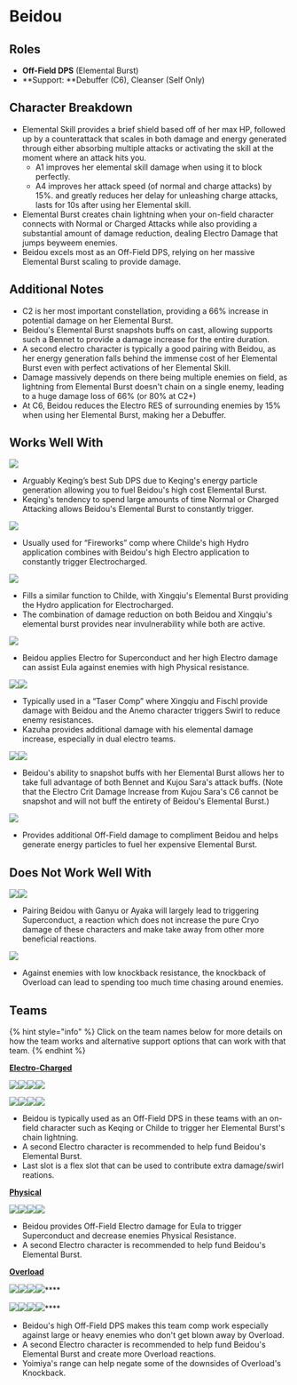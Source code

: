 # Beidou

## Roles

* **Off-Field DPS** (Elemental Burst)
* **Support: **Debuffer (C6), Cleanser (Self Only)

## Character Breakdown

* Elemental Skill provides a brief shield based off of her max HP, followed up by a counterattack that scales in both damage and energy generated through either absorbing multiple attacks or activating the skill at the moment where an attack hits you.
  * A1 improves her elemental skill damage when using it to block perfectly.
  * A4 improves her attack speed (of normal and charge attacks) by 15%. and greatly reduces her delay for unleashing charge attacks, lasts for 10s after using her Elemental skill.
* Elemental Burst creates chain lightning when your on-field character connects with Normal or Charged Attacks while also providing a substantial amount of damage reduction, dealing Electro Damage that jumps beyweem enemies.
* Beidou excels most as an Off-Field DPS, relying on her massive Elemental Burst scaling to provide damage.

## Additional Notes

* C2 is her most important constellation, providing a 66% increase in potential damage on her Elemental Burst.
* Beidou's Elemental Burst snapshots buffs on cast, allowing supports such a Bennet to provide a damage increase for the entire duration.
* A second electro character is typically a good pairing with Beidou, as her energy generation falls behind the immense cost of her Elemental Burst even with perfect activations of her Elemental Skill.
* Damage massively depends on there being multiple enemies on field, as lightning from Elemental Burst doesn't chain on a single enemy, leading to a huge damage loss of 66% (or 80% at C2+)
* At C6, Beidou reduces the Electro RES of surrounding enemies by 15% when using her Elemental Burst, making her a Debuffer.

## Works Well With

![](../../.gitbook/assets/UI\_AvatarIcon\_Keqing.png)

* Arguably Keqing’s best Sub DPS due to Keqing's energy particle generation allowing you to fuel Beidou's high cost Elemental Burst.
* Keqing's tendency to spend large amounts of time Normal or Charged Attacking allows Beidou's Elemental Burst to constantly trigger.

![](../../.gitbook/assets/ui\_avataricon\_tartaglia.png)

* Usually used for “Fireworks” comp where Childe's high Hydro application combines with Beidou's high Electro application to constantly trigger Electrocharged.

![](../../.gitbook/assets/UI\_AvatarIcon\_Xingqiu.png)

* Fills a similar function to Childe, with Xingqiu's Elemental Burst providing the Hydro application for Electrocharged.
* The combination of damage reduction on both Beidou and Xingqiu's elemental burst provides near invulnerability while both are active.

![](../../.gitbook/assets/UI\_AvatarIcon\_Eula.png)

* Beidou applies Electro for Superconduct and her high Electro damage can assist Eula against enemies with high Physical resistance.

![](../../.gitbook/assets/UI\_AvatarIcon\_Kazuha.png)![](../../.gitbook/assets/UI\_AvatarIcon\_Sucrose.png)

* Typically used in a “Taser Comp” where Xingqiu and Fischl provide damage with Beidou and the Anemo character triggers Swirl to reduce enemy resistances.
* Kazuha provides additional damage with his elemental damage increase, especially in dual electro teams.

![](../../.gitbook/assets/UI\_AvatarIcon\_Bennett.png)![](../../.gitbook/assets/UI\_AvatarIcon\_Sara.png)

* Beidou's ability to snapshot buffs with her Elemental Burst allows her to take full advantage of both Bennet and Kujou Sara's attack buffs. (Note that the Electro Crit Damage Increase from Kujou Sara's C6 cannot be snapshot and will not buff the entirety of Beidou's Elemental Burst.)

![](../../.gitbook/assets/UI\_AvatarIcon\_Fischl.png)

* Provides additional Off-Field damage to compliment Beidou and helps generate energy particles to fuel her expensive Elemental Burst.

## Does Not Work Well With

![](../../.gitbook/assets/UI\_AvatarIcon\_Ganyu.png)![](../../.gitbook/assets/UI\_AvatarIcon\_Ayaka.png)

* Pairing Beidou with Ganyu or Ayaka will largely lead to triggering Superconduct, a reaction which does not increase the pure Cryo damage of these characters and make take away from other more beneficial reactions.

![](../../.gitbook/assets/Element\_Pyro.webp)

* Against enemies with low knockback resistance, the knockback of Overload can lead to spending too much time chasing around enemies.

## Teams

{% hint style="info" %}
Click on the team names below for more details on how the team works and alternative support options that can work with that team.
{% endhint %}

****[**Electro-Charged**](../../teams/electro-charged.md)****

![](../../.gitbook/assets/UI\_AvatarIcon\_Keqing.png)![](../../.gitbook/assets/UI\_AvatarIcon\_Xingqiu.png)![](../../.gitbook/assets/UI\_AvatarIcon\_Beidou.png)![](../../.gitbook/assets/UI\_AvatarIcon\_Bennett.png)

![](../../.gitbook/assets/ui\_avataricon\_tartaglia.png)![](../../.gitbook/assets/UI\_AvatarIcon\_Beidou.png)![](../../.gitbook/assets/UI\_AvatarIcon\_Fischl.png)![](../../.gitbook/assets/UI\_AvatarIcon\_Bennett.png)

* Beidou is typically used as an Off-Field DPS in these teams with an on-field character such as Keqing or Childe to trigger her Elemental Burst's chain lightning.
* A second Electro character is recommended to help fund Beidou's Elemental Burst.
* Last slot is a flex slot that can be used to contribute extra damage/swirl reations.

****[**Physical**](../../teams/physical.md)****

![](../../.gitbook/assets/UI\_AvatarIcon\_Eula.png)![](../../.gitbook/assets/UI\_AvatarIcon\_Fischl.png)![](../../.gitbook/assets/UI\_AvatarIcon\_Beidou.png)![](../../.gitbook/assets/UI\_AvatarIcon\_Diona.png)

* Beidou provides Off-Field Electro damage for Eula to trigger Superconduct and decrease enemies Physical Resistance.
* A second Electro character is recommended to help fund Beidou's Elemental Burst.

****[**Overload**](../../teams/overload.md)****

****![](../../.gitbook/assets/UI\_AvatarIcon\_Yoimiya.png)****![](../../.gitbook/assets/UI\_AvatarIcon\_Beidou.png)****![](../../.gitbook/assets/UI\_AvatarIcon\_Fischl.png)****![](../../.gitbook/assets/UI\_AvatarIcon\_Bennett.png)****

****![](../../.gitbook/assets/UI\_AvatarIcon\_Bennett.png)****![](../../.gitbook/assets/UI\_AvatarIcon\_Beidou.png)****![](../../.gitbook/assets/UI\_AvatarIcon\_Fischl.png)****![](../../.gitbook/assets/UI\_AvatarIcon\_Xingqiu.png)****

* Beidou's high Off-Field DPS makes this team comp work especially against large or heavy enemies who don't get blown away by Overload.
* A second Electro character is recommended to help fund Beidou's Elemental Burst and create more Overload reactions.
* Yoimiya's range can help negate some of the downsides of Overload's Knockback.
